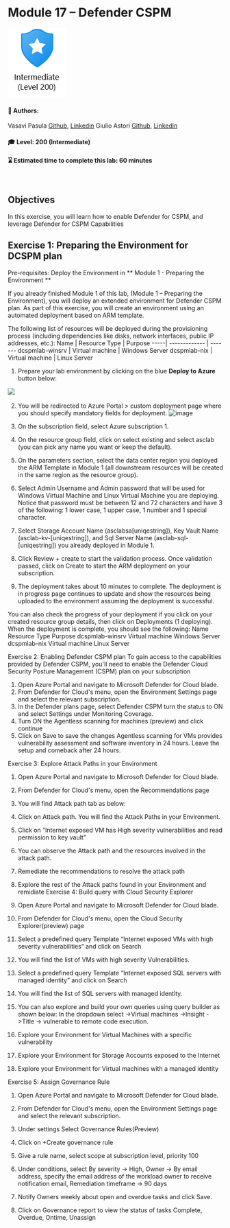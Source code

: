 # Module 17 – Defender CSPM  

<p align="left"><img src="../Images/asc-labs-intermediate.gif?raw=true"></p>

#### 💁 Authors: 
Vasavi Pasula [Github](https://github.com/vapasula), [Linkedin](https://www.linkedin.com/in/pasulavasavi/)
Giulio Astori [Github](https://github.com/gastori), [Linkedin](https://www.linkedin.com/in/giulioastori/)

#### 🎓 Level: 200 (Intermediate)
#### ⌛ Estimated time to complete this lab: 60 minutes
<br />

## Objectives
In this exercise, you will learn how to enable Defender for CSPM, and leverage Defender for CSPM Capabilities

## Exercise 1: Preparing the Environment for DCSPM plan

Pre-requisites: Deploy the Environment in ** Module 1 - Preparing the Environment **

If you already finished Module 1 of this lab, (Module 1 – Preparing the Environment), you will deploy an extended environment for Defender CSPM plan.
As part of this exercise, you will create an environment using an automated deployment based on ARM template. 

The following list of resources will be deployed during the provisioning process (including dependencies like disks, network interfaces, public IP addresses, etc.):
Name | Resource Type | Purpose
-----| ------------- | -------
dcspmlab-winsrv | Virtual machine | Windows Server
dcspmlab-nix | Virtual machine | Linux Server


1.	Prepare your lab environment by clicking on the blue **Deploy to Azure** button below:

<a href="https://portal.azure.com/#create/Microsoft.Template/uri/https%3A%2F%2Fraw.githubusercontent.com%2FAzure%2FMicrosoft-Defender-for-Cloud%2Fmaster%2FLabs%2FFiles%2Fdcspmlabdeploy.json" target="_blank"><img src="https://aka.ms/deploytoazurebutton"/></a>
  
2.	You will be redirected to Azure Portal > custom deployment page where you should specify mandatory fields for deployment.
![image](https://user-images.githubusercontent.com/102209701/215821808-99521c72-065c-4078-af9c-893ac8719e24.png)

 
3.	On the subscription field, select Azure subscription 1.
4.	On the resource group field, click on select existing and select asclab (you can pick any name you want or keep the default).
5.	On the parameters section, select the data center region you deployed the ARM Template in Module 1 (all downstream resources will be created in the same region as the resource group).
6.	Select Admin Username and Admin password that will be used for Windows Virtual Machine and Linux Virtual Machine you are deploying.
Notice that password must be between 12 and 72 characters and have 3 of the following: 1 lower case, 1 upper case, 1 number and 1 special character.
7.	Select Storage Account Name (asclabsa[uniqestring]), Key Vault Name (asclab-kv-[uniqestring]), and Sql Server Name (asclab-sql-[uniqestring]) you already deployed in Module 1. 
8.	Click Review + create to start the validation process. Once validation passed, click on Create to start the ARM deployment on your subscription.
9.	The deployment takes about 10 minutes to complete.
The deployment is in progress page continues to update and show the resources being uploaded to the environment assuming the deployment is successful.

You can also check the progress of your deployment if you click on your created resource group details, then click on Deployments (1 deploying).
When the deployment is complete, you should see the following:
Name	Resource Type	Purpose
dcspmlab-winsrv	Virtual machine	Windows Server
dcspmlab-nix	Virtual machine	Linux Server

Exercise 2: Enabling Defender CSPM plan
To gain access to the capabilities provided by Defender CSPM, you'll need to enable the Defender Cloud Security Posture Management (CSPM) plan on your subscription
1.	Open Azure Portal and navigate to Microsoft Defender for Cloud blade.
2.	From Defender for Cloud's menu, open the Environment Settings page and select the relevant subscription.
3.	In the Defender plans page, select Defender CSPM turn the status to ON and select Settings under Monitoring Coverage.
4.	Turn ON the Agentless scanning for machines (preview) and click continue
5.	Click on Save to save the changes 
Agentless scanning for VMs provides vulnerability assessment and software inventory in 24 hours. Leave the setup and comeback after 24 hours.
 
Exercise 3: Explore Attack Paths in your Environment
1.	Open Azure Portal and navigate to Microsoft Defender for Cloud blade.
2.	From Defender for Cloud's menu, open the Recommendations page
3.	You will find Attack path tab as below:
 
4.	Click on Attack path. You will find the Attack Paths in your Environment. 
5.	Click on “Internet exposed VM has High severity vulnerabilities and read permission to key vault”
 
6.	You can observe the Attack path and the resources involved in the attack path.
7.	Remediate the recommendations to resolve the attack path 
8.	Explore the rest of the Attack paths found in your Environment and remidiate
Exercise 4: Build query with Cloud Security Explorer
1.	Open Azure Portal and navigate to Microsoft Defender for Cloud blade.
2.	From Defender for Cloud's menu, open the Cloud Security Explorer(preview) page
 
3.	Select a predefined query Template “Internet exposed VMs with high severity vulnerabilities” and click on Search
4.	You will find the list of VMs with high severity Vulnerabilities.
5.	Select a predefined query Template “Internet exposed SQL servers with managed identity” and click on Search
6.	You will find the list of SQL servers with managed identity.
7.	You can also explore and build your own queries using query builder as shown below: In the dropdown select ->Virtual machines ->Insight ->Title -> vulnerable to remote code execution.
 
8.	Explore your Environment for Virtual Machines with a specific vulnerability 
 
9.	Explore your Environment for Storage Accounts exposed to the Internet
 
10.	Explore your Environment for Virtual machines with a managed identity 

 

Exercise 5: Assign Governance Rule
1.	Open Azure Portal and navigate to Microsoft Defender for Cloud blade.
2.	From Defender for Cloud's menu, open the Environment Settings page and select the relevant subscription.
3.	Under settings Select Governance Rules(Preview)
4.	Click on +Create governance rule
5.	Give a rule name, select scope at subscription level, priority 100
6.	Under conditions, select By severity -> High, Owner -> By email address, specify the email address of the workload owner to receive notification email, Remediation timeframe -> 90 days 
7.	Notify Owners weekly about open and overdue tasks and click Save.
 
8.	Click on Governance report to view the status of tasks Complete, Overdue, Ontime, Unassign
 




